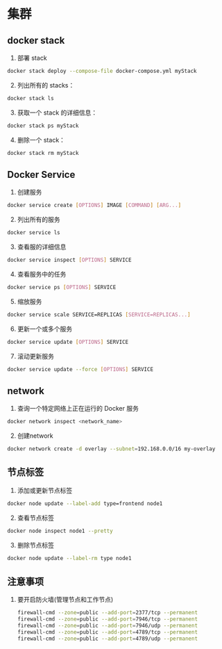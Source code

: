 # 集群

## docker stack


1. 部署 stack

```sh
docker stack deploy --compose-file docker-compose.yml myStack
```

2. 列出所有的 stacks：

```sh
docker stack ls
```

3. 获取一个 stack 的详细信息：
```sh
docker stack ps myStack
```

4. 删除一个 stack：

```sh
docker stack rm myStack
```

## Docker Service

1. 创建服务
```sh
docker service create [OPTIONS] IMAGE [COMMAND] [ARG...]
```

2. 列出所有的服务

```sh
docker service ls
```

3. 查看服的详细信息

```sh
docker service inspect [OPTIONS] SERVICE
```

4. 查看服务中的任务

```sh
docker service ps [OPTIONS] SERVICE
```

5. 缩放服务

```sh
docker service scale SERVICE=REPLICAS [SERVICE=REPLICAS...] 
```

6. 更新一个或多个服务

```sh
docker service update [OPTIONS] SERVICE
```

7. 滚动更新服务

```sh
docker service update --force [OPTIONS] SERVICE
```

## network

1. 查询一个特定网络上正在运行的 Docker 服务

```sh
docker network inspect <network_name>
```

2. 创建network

```sh
docker network create -d overlay --subnet=192.168.0.0/16 my-overlay
```

## 节点标签

1. 添加或更新节点标签

```sh
docker node update --label-add type=frontend node1
```

2. 查看节点标签

```sh
docker node inspect node1 --pretty
```

3. 删除节点标签

```sh
docker node update --label-rm type node1
```

## 注意事项

1. 要开启防火墙(管理节点和工作节点)

    ```sh
    firewall-cmd --zone=public --add-port=2377/tcp --permanent
    firewall-cmd --zone=public --add-port=7946/tcp --permanent
    firewall-cmd --zone=public --add-port=7946/udp --permanent
    firewall-cmd --zone=public --add-port=4789/tcp --permanent
    firewall-cmd --zone=public --add-port=4789/udp --permanent
    ```
